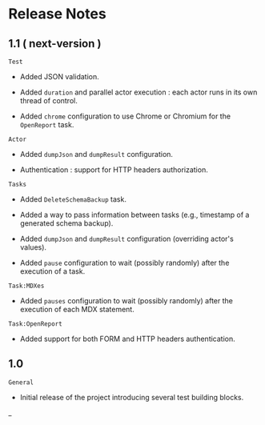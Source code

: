 # Release Notes

## 1.1 ( next-version )

`Test`

- Added JSON validation.

- Added `duration` and parallel actor execution : each actor runs in its own thread of control.

- Added `chrome` configuration to use Chrome or Chromium for the `OpenReport` task.

`Actor`

- Added `dumpJson` and `dumpResult` configuration.

- Authentication : support for HTTP headers authorization.

`Tasks`

- Added `DeleteSchemaBackup` task.

- Added a way to pass information between tasks (e.g., timestamp of a generated schema backup).

- Added `dumpJson` and `dumpResult` configuration (overriding actor's values).

- Added `pause` configuration to wait (possibly randomly) after the execution of a task.

`Task:MDXes`

- Added `pauses` configuration to wait (possibly randomly) after the execution of each MDX statement.

`Task:OpenReport`

- Added support for both FORM and HTTP headers authentication.

## 1.0

`General`

- Initial release of the project introducing several test building blocks.

_